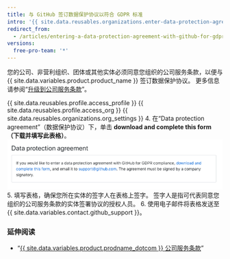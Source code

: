 ```yaml
---
title: 与 GitHub 签订数据保护协议以符合 GDPR 标准
intro: '{{ site.data.reusables.organizations.enter-data-protection-agreement }}'
redirect_from:
  - /articles/entering-a-data-protection-agreement-with-github-for-gdpr-compliance
versions:
  free-pro-team: '*'
---
```


您的公司、非营利组织、团体或其他实体必须同意您组织的公司服务条款，以便与 {{ site.data.variables.product.product_name }} 签订数据保护协议。 更多信息请参阅“[升级到公司服务条款](/articles/upgrading-to-the-corporate-terms-of-service)”。

{{ site.data.reusables.profile.access_profile }}
{{ site.data.reusables.profile.access_org }}
{{ site.data.reusables.organizations.org_settings }}
4. 在“Data protection agreement”（数据保护协议）下，单击 **download and complete this form（下载并填写此表格）**。 ![数据保护协议部分](/assets/images/help/organizations/data-protection-agreement.png)
5. 填写表格，确保您所在实体的签字人在表格上签字。 签字人是指可代表同意您组织的公司服务条款的实体签署协议的授权人员。
6. 使用电子邮件将表格发送至 {{ site.data.variables.contact.github_support }}。

### 延伸阅读
- “[{{ site.data.variables.product.prodname_dotcom }} 公司服务条款](/articles/github-corporate-terms-of-service/)”
